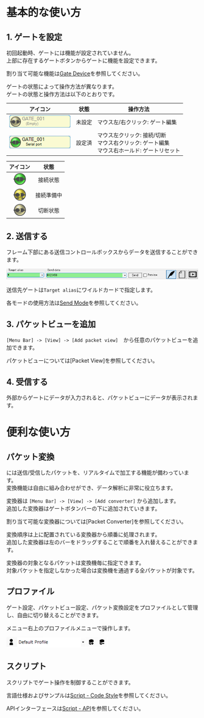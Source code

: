 <link href="../params.css" rel="stylesheet"></link>

# 基本的な使い方

## 1. ゲートを設定

初回起動時、ゲートには機能が設定されていません。<br>
上部に存在するゲートボタンからゲートに機能を設定できます。

割り当て可能な機能は[Gate Device](gate-device.jpn.html)を参照してください。

ゲートの状態によって操作方法が異なります。<br>
ゲートの状態と操作方法は以下のとおりです。

| アイコン                           | 状態      | 操作方法 |
| :---:                              | :---:     | --- |
| ![](../_images/ss-gate-empty.png)     | 未設定    | マウス左/右クリック: ゲート編集<br> |
| ![](../_images/ss-gate-allocate.png)       | 設定済    | マウス左クリック: 接続/切断<br>マウス右クリック: ゲート編集<br>マウス右ホールド: ゲートリセット<br> |

| アイコン                          | 状態      |
| :---: | :---: |
| ![](../_images/connect_on.png)   | 接続状態   |
| ![](../_images/connect_busy.png) | 接続準備中 |
| ![](../_images/connect_off.png)  | 切断状態   |

## 2. 送信する

フレーム下部にある送信コントロールボックスからデータを送信することができます。

![](../_images/ss-send-panel.png)

送信先ゲートは`Target alias`にワイルドカードで指定します。

各モードの使用方法は[Send Mode](send-mode.jpn.html)を参照してください。

## 3. パケットビューを追加

`[Menu Bar] -> [View] -> [Add packet view]`　から任意のパケットビューを追加できます。

パケットビューについては[Packet View]を参照してください。

## 4. 受信する

外部からゲートにデータが入力されると、パケットビューにデータが表示されます。

# 便利な使い方

## パケット変換

<span class="app-name" />には送信/受信したパケットを、リアルタイムで加工する機能が備わっています。<br>
変換機能は自由に組み合わせができ、データ解析に非常に役立ちます。<br>

変換器は `[Menu Bar] -> [View] -> [Add converter]` から追加します。<br>
追加した変換器はゲートボタンバーの下に追加されていきます。

割り当て可能な変換器については[Packet Converter]を参照してください。

変換順序は上に配置されている変換器から順番に処理されます。<br>
追加した変換器は左のバーをドラッグすることで順番を入れ替えることができます。

変換器の対象となるパケットは変換機毎に指定できます。<br>
対象パケットを指定しなかった場合は変換機を通過する全パケットが対象です。

## プロファイル

ゲート設定、パケットビュー設定、パケット変換設定をプロファイルとして管理し、自由に切り替えることができます。<br>

メニュー右上のプロファイルメニューで操作します。

![](../_images/ss-profile.png)

## スクリプト

スクリプトでゲート操作を制御することができます。

言語仕様およびサンプルは[Script - Code Style](script-codestyle.jpn.html)を参照してください。

APIインターフェースは[Script - API](script-api.jpn.html)を参照してください。

<br><br>
